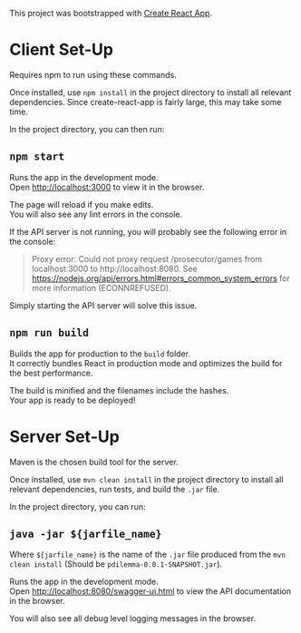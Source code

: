 This project was bootstrapped with [Create React App](https://github.com/facebook/create-react-app).

# Client Set-Up

Requires npm to run using these commands. 

Once installed, use `npm install` in the project directory to install all relevant dependencies. 
Since create-react-app is fairly large, this may take some time. 

In the project directory, you can then run:

## `npm start`

Runs the app in the development mode.<br>
Open [http://localhost:3000](http://localhost:3000) to view it in the browser.

The page will reload if you make edits.<br>
You will also see any lint errors in the console.

If the API server is not running, you will probably see the following error in the console:

> Proxy error: Could not proxy request /prosecutor/games from localhost:3000 to http://localhost:8080.
> See https://nodejs.org/api/errors.html#errors_common_system_errors for more information (ECONNREFUSED).

Simply starting the API server will solve this issue.

## `npm run build`

Builds the app for production to the `build` folder.<br>
It correctly bundles React in production mode and optimizes the build for the best performance.

The build is minified and the filenames include the hashes.<br>
Your app is ready to be deployed!

# Server Set-Up

Maven is the chosen build tool for the server. 

Once installed, use `mvn clean install` in the project directory to install all relevant dependencies, run tests,
 and build the `.jar` file.

In the project directory, you can run:

## `java -jar ${jarfile_name}`

Where `${jarfile_name}` is the name of the `.jar` file produced 
from the `mvn clean install` (Should be `pdilemma-0.0.1-SNAPSHOT.jar`).

Runs the app in the development mode.<br>
Open [http://localhost:8080/swagger-ui.html](http://localhost:8080/swagger-ui.html) to view 
the API documentation in the browser.

You will also see all debug level logging messages in the browser.

